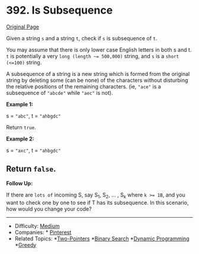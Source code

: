 # 392. Is Subsequence

[Original Page](https://leetcode.com/problems/is-subsequence/description/)

Given a string `s` and a string `t`, check if `s` is subsequence of `t`.

You may assume that there is only lower case English letters in both s and t. 
`t` is potentially a very `long (length ~= 500,000)` string, and `s` is a `short (<=100)` string.

A subsequence of a string is a new string which is formed from the original string 
by deleting some (can be none) of the characters without disturbing the relative positions of the remaining characters. 
(ie, `"ace"` is a subsequence of `"abcde"` while `"aec"` is not).

**Example 1:**

s = `"abc"`, t = `"ahbgdc"`

Return `true`.


**Example 2:**

s = `"axc"`, t = `"ahbgdc"`

Return `false`.
---------------------------------------------------------------------------------------

**Follow Up:**

If there are `lots of` incoming S, say S<sub>1</sub>, S<sub>2</sub>, ... , S<sub>k</sub> where `k >= 1B`, 
and you want to check one by one to see if T has its subsequence. 
In this scenario, how would you change your code?

---


* Difficulty: [Medium](https://leetcode.com/problemset/all/?difficulty=Midium)
* Companies: * [Pinterest](https://leetcode.com/company/pinterest/)
* Related Topics: *[Two-Pointers](https://leetcode.com/tag/two-pointers/) *[Binary Search](https://leetcode.com/tag/binary-search/) *[Dynamic Programming](https://leetcode.com/tag/dynamic-programming/) *[Greedy](https://leetcode.com/tag/greedy/)